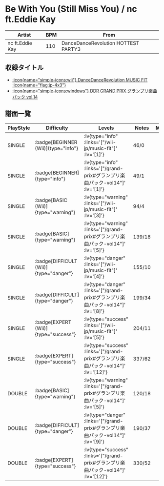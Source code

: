 # Be With You (Still Miss You) / nc ft.Eddie Kay

|Artist|BPM|From|
|------|---|----|
|nc ft.Eddie Kay|110|DanceDanceRevolution HOTTEST PARTY3|

## 収録タイトル

- [ :icon{name="simple-icons:wii"} DanceDanceRevolution MUSIC FIT :icon{name="flag:jp-4x3"} ](/wii-jp/music-fit)
- [ :icon{name="simple-icons:windows"} DDR GRAND PRIX グランプリ楽曲パック vol.14](/grand-prix#グランプリ楽曲パック-vol14)

## 譜面一覧

|PlayStyle|Difficulty|Levels|Notes|Movie|
|---------|----------|------|-----|-----|
|SINGLE| :badge[BEGINNER (Wii)]{type="info"} | :lv{type="info" :links='["/wii-jp/music-fit"]' :lv='[1]'} |46/0||
|SINGLE| :badge[BEGINNER]{type="info"} | :lv{type="info" :links='["/grand-prix#グランプリ楽曲パック-vol14"]' :lv='[1]'} |49/1||
|SINGLE| :badge[BASIC (Wii)]{type="warning"} | :lv{type="warning" :links='["/wii-jp/music-fit"]' :lv='[3]'} |94/4||
|SINGLE| :badge[BASIC]{type="warning"} | :lv{type="warning" :links='["/grand-prix#グランプリ楽曲パック-vol14"]' :lv='[5]'} |139/18||
|SINGLE| :badge[DIFFICULT (Wii)]{type="danger"} | :lv{type="danger" :links='["/wii-jp/music-fit"]' :lv='[4]'} |155/10||
|SINGLE| :badge[DIFFICULT]{type="danger"} | :lv{type="danger" :links='["/grand-prix#グランプリ楽曲パック-vol14"]' :lv='[8]'} |199/34||
|SINGLE| :badge[EXPERT (Wii)]{type="success"} | :lv{type="success" :links='["/wii-jp/music-fit"]' :lv='[5]'} |204/11||
|SINGLE| :badge[EXPERT]{type="success"} | :lv{type="success" :links='["/grand-prix#グランプリ楽曲パック-vol14"]' :lv='[12]'} |337/62||
|DOUBLE| :badge[BASIC]{type="warning"} | :lv{type="warning" :links='["/grand-prix#グランプリ楽曲パック-vol14"]' :lv='[5]'} |120/18||
|DOUBLE| :badge[DIFFICULT]{type="danger"} | :lv{type="danger" :links='["/grand-prix#グランプリ楽曲パック-vol14"]' :lv='[9]'} |190/37||
|DOUBLE| :badge[EXPERT]{type="success"} | :lv{type="success" :links='["/grand-prix#グランプリ楽曲パック-vol14"]' :lv='[12]'} |330/52||

